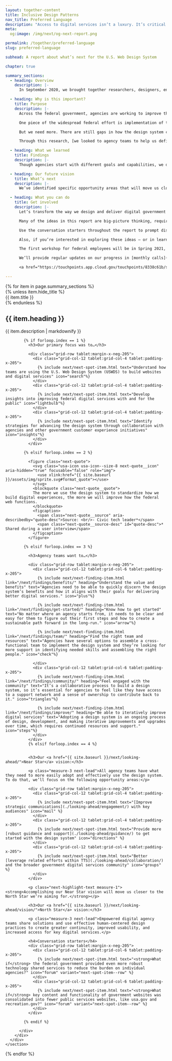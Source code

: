```yaml
---
layout: together-content
title: Inclusive Design Patterns
nav_title: Preferred Language
description: "Access to digital services isn’t a luxury. It’s critical. Let’s transform the way we design and deliver digital government with and for the people."
meta:
  og:image: /img/next/og-next-report.png

permalink: /together/preferred-language
slug: preferred-language

subhead: A report about what’s next for the U.S. Web Design System

chapter: true

summary_sections:
  - heading: Overview
    description: |-
      In September 2020, we brought together researchers, designers, engineers, and policymakers to conduct research across dozens of federal agencies to help support emergency response efforts related to the COVID-19 pandemic.

  - heading: Why is this important?
    title: Purpose
    description: |-
      Across the federal government, agencies are working to improve their everyday interactions with the public. How do we provide easy access to critical services? How do we deliver faster and more efficient touch points? How do we ensure transparency and build trust? The answer to these questions has increasingly become: deliver better digital services.

      One piece of the widespread federal effort is implementation of the design system, which provides principles, guidance, and code that makes it easier for the federal government to deliver mobile-friendly, accessible digital services.

      But we need more. There are still gaps in how the design system can better meet agency needs, so they in turn can better meet the needs of the public.

      Through this research, [we looked to agency teams to help us define what digital transformation looks like](./introduction), both in the near-term and in the future.

  - heading: What we learned
    title: Findings
    description: |-
      Though agencies start with different goals and capabilities, we discovered [they follow a common journey with similar needs](./findings) when it comes to successfully adopting, using, and maintaining the design system.

  - heading: Our future vision
    title: What’s next
    description: |-
      We’ve identified specific opportunity areas that will move us closer to a design system that meets the needs of teams across every agency — what we call our Near Star (short-term) and North Star (long-term) vision. Working toward these visions is our way of ensuring the design system continues to change over time and stays connected to the teams that are using it.

  - heading: What you can do
    title: Get involved
    description: |-
      Let’s transform the way we design and deliver digital government with and for the people.

      Many of the ideas in this report are big-picture thinking, requiring time, collaboration, and strategies to come to fruition. But right now, [you can begin by understanding the value and benefits of using the design system](./get-involved/) to deliver better digital services.

      Use the conversation starters throughout the report to prompt discussions with your managers and team members.

      Also, if you’re interested in exploring these ideas — or in learning more about the design system — [join our community](../about/community/) and get involved.

      The first workshop for federal employees will be in Spring 2021, and we hope to hold ad hoc workshops in the future as well. We also hold regular calls on the third Thursday of each month.

      We’ll provide regular updates on our progress in [monthly calls](https://digital.gov/events/), the [public Slack channel](../about/community/), and the [product roadmap](../about/product-roadmap/).

      <a href="https://touchpoints.app.cloud.gov/touchpoints/8338c61b/submit" class="usa-button usa-button--outline usa-button--next">Stay in touch</a>

---
```


<main role="main" id="main-content">
  {% for item in page.summary_sections %}
    <section id="section-{{ forloop.index }}" class="next-section next-section--{{ item.title | downcase | replace: " ", "-" | remove: "’" }} {{ item.section_class }}">
      <div class="grid-container">
        <div class="grid-row">
          <div class="grid-col-12 tablet:grid-col-3">
            <div class="next-section__header">
              {% unless item.hide_title %}<div class="next-section__subhead">{{ item.title }}</div>{% endunless %}
              <h2 class="next-section__heading">{{ item.heading }}</h2>
            </div>
          </div>
          <div class="grid-col-12 tablet:grid-col-8 tablet:margin-left-auto next-section-description">
            {{ item.description | markdownify }}
          </div>
        </div>
        <div class="grid-row">
          <div class="grid-col-12">

            {% if forloop.index == 1 %}
              <h3>Our primary focus was to…</h3>

              <div class="grid-row tablet:margin-x-neg-205">
                <div class="grid-col-12 tablet:grid-col-4 tablet:padding-x-205">
                  {% include next/next-spot-item.html text="Understand how teams are using the U.S. Web Design System (USWDS) to build websites and digital services" icon="search"%}
                </div>
                <div class="grid-col-12 tablet:grid-col-4 tablet:padding-x-205">
                  {% include next/next-spot-item.html text="Develop insights into improving federal digital services with and for the public" icon="lightbulb"%}
                </div>
                <div class="grid-col-12 tablet:grid-col-4 tablet:padding-x-205">
                  {% include next/next-spot-item.html text="Identify strategies for advancing the design system through collaboration with agencies and other government customer experience initiatives" icon="insights"%}
                </div>
              </div>

            {% elsif forloop.index == 2 %}

              <figure class="next-quote">
                <svg class="usa-icon usa-icon--size-8 next-quote__icon" aria-hidden="true" focusable="false" role="img">
                  <use xlink:href="{{ site.baseurl }}/assets/img/sprite.svg#format_quote"></use>
                </svg>
                <blockquote class="next-quote__quote">
                The more we use the design system to standardize how we build digital experiences, the more we will improve how the federal web functions.
                </blockquote>
                <figcaption>
                  <span class="next-quote__source" aria-describedby="quote-desc">Source: <br/>- Civic tech leader*</span>
                  <span class="next-quote__source-desc" id="quote-desc">* Shared during a user interview</span>
                </figcaption>
              </figure>

            {% elsif forloop.index == 3 %}

              <h3>Agency teams want to…</h3>

              <div class="grid-row tablet:margin-x-neg-205">
                <div class="grid-col-12 tablet:grid-col-6 tablet:padding-x-205">
                  {% include next/next-finding-item.html link="/next/findings/benefits/" heading="Understand the value and benefits" text="Agencies need to be able to quickly discern the design system’s benefits and how it aligns with their goals for delivering better digital services." icon="plus"%}

                  {% include next/next-finding-item.html link="/next/findings/get-started/" heading="Know how to get started" text="No matter where an agency starts from, it needs to be clear and easy for them to figure out their first steps and how to create a sustainable path forward in the long-run." icon="arrow"%}

                  {% include next/next-finding-item.html link="/next/findings/team/" heading="Find the right team and resources" text="Agencies have several options to assemble a cross-functional team to implement the design system and they’re looking for more support in identifying needed skills and assembling the right people." icon="check"%}

                </div>
                <div class="grid-col-12 tablet:grid-col-6 tablet:padding-x-205">
                  {% include next/next-finding-item.html link="/next/findings/community/" heading="Feel engaged with the community" text="It’s a collaborative process to build a design system, so it’s essential for agencies to feel like they have access to a support network and a sense of ownership to contribute back to it." icon="triangles"%}

                  {% include next/next-finding-item.html link="/next/findings/improve/" heading="Be able to iteratively improve digital services" text="Adopting a design system is an ongoing process of design, development, and making iterative improvements and upgrades over time, which requires continued resources and support." icon="steps"%}
                </div>
              </div>
              {% elsif forloop.index == 4 %}


              <h3>Our <a href="{{ site.baseurl }}/next/looking-ahead/">Near Star</a> vision:</h3>

              <p class="measure-3 next-lead">All agency teams have what they need to more easily adopt and effectively use the design system. To do that, we’ll focus on the following opportunity areas:</p>

              <div class="grid-row tablet:margin-x-neg-205">
                <div class="grid-col-12 tablet:grid-col-4 tablet:padding-x-205">
                  {% include next/next-spot-item.html text="[Improve strategic communications](./looking-ahead/engagement/) with key audiences" icon="mail" %}
                </div>
                <div class="grid-col-12 tablet:grid-col-4 tablet:padding-x-205">
                  {% include next/next-spot-item.html text="Provide more [robust guidance and support](./looking-ahead/guidance/) to get started with the design system" icon="directions" %}
                </div>
                <div class="grid-col-12 tablet:grid-col-4 tablet:padding-x-205">
                  {% include next/next-spot-item.html text="Better [leverage related efforts within TTS](./looking-ahead/collaboration/) and the broader government digital services community" icon="groups" %}
                </div>
              </div>

              <p class="next-highlight-text measure-1"><strong>Accomplishing our Near Star vision will move us closer to the North Star we’re aiming for.</strong></p>

              <h3>Our <a href="{{ site.baseurl }}/next/looking-ahead/vision/">North Star</a> vision:</h3>

              <p class="measure-3 next-lead">Empowered digital agency teams share solutions and use effective human-centered design practices to create greater continuity, improved usability, and increased access for key digital services.</p>

              <h4>Conversation starters</h4>
              <div class="grid-row tablet:margin-x-neg-205">
                <div class="grid-col-12 tablet:grid-col-6 tablet:padding-x-205">
                  {% include next/next-spot-item.html text="<strong>What if</strong> the federal government provided even more robust technology shared services to reduce the burden on individual agencies?" icon="forum" variant="next-spot-item--row" %}
                </div>
                <div class="grid-col-12 tablet:grid-col-6 tablet:padding-x-205">
                  {% include next/next-spot-item.html text="<strong>What if</strong> key content and functionality of government websites was consolidated into fewer public services websites, like usa.gov and recreation.gov?" icon="forum" variant="next-spot-item--row" %}
                </div>
              </div>

            {% endif %}

          </div>
        </div>
      </div>
    </section>
  {% endfor %}
</main>
